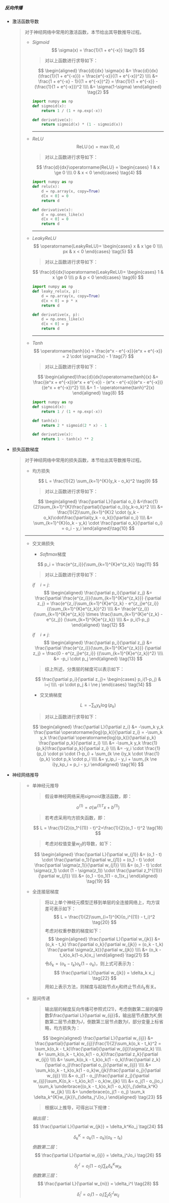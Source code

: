 ##### 反向传播

+ 激活函数导数

  > 对于神经网络中常用的激活函数，本节给出其导数推导过程。
  >
  > + $Sigmoid$
  >   $$
  >   \sigma(x) = \frac{1}{1 + e^{-x}} \tag{1}
  >   $$
  >
  >   > 对以上函数进行求导如下：
  >
  >   $$
  >   \begin{aligned}
  >   \frac{d}{dx} \sigma(x)
  >   &= \frac{d}{dx}(\frac{1}{1 + e^{-x}}) = \frac{e^{-x}}{(1 + e^{-x})^2} \\\\
  >   &= \frac{1 + e^{-x} - 1}{(1 + e^{-x})^2} = \frac{1}{1 + e^{-x}} - (\frac{1}{1 + e^{-x}})^2 \\\\
  >   &= \sigma(1-\sigma)
  >   \end{aligned} \tag{2}
  >   $$
  >
  >   ```python
  >   import numpy as np
  >   def sigmoid(x):
  >       return 1 / (1 + np.exp(-x))
  >   
  >   def derivative(x):
  >       return sigmoid(x) * (1 - sigmoid(x))
  >   ```
  >
  >   ---
  >
  > + $ReLU$
  >   $$
  >   \operatorname{ReLU}(x) = \operatorname{max}(0, x) \tag{3}
  >   $$
  >
  >   > 对以上函数进行求导如下：
  >
  >   $$
  >   \frac{d}{dx}\operatorname{ReLU} =
  >   \begin{cases}
  >   1 & x \ge 0 \\\\
  >   0 & x < 0
  >   \end{cases} \tag{4}
  >   $$
  >
  >   ```python
  >   import numpy as np
  >   def relu(x):
  >       d = np.array(x, copy=True)
  >       d[x < 0] = 0
  >       return d
  >   
  >   def derivative(x):
  >       d = np.ones_like(x)
  >       d[x < 0] = 0
  >       return d
  >   ```
  >
  >   ---
  >
  > + $LeakyReLU$
  >   $$
  >   \operatorname{LeakyReLU}=
  >   \begin{cases}
  >   x & x \ge 0 \\\\
  >   px & x < 0
  >   \end{cases} \tag{5}
  >   $$
  >
  >   > 对以上函数进行求导如下：
  >
  >   $$
  >   \frac{d}{dx}\operatorname{LeakyReLU}=
  >   \begin{cases}
  >   1 & x \ge 0 \\\\
  >   p & p < 0
  >   \end{cases} \tag{6}
  >   $$
  >
  >   ```python
  >   import numpy as np
  >   def leaky_relu(x, p):
  >       d = np.array(x, copy=True)
  >       d[x < 0] = p * x
  >       return d
  >   
  >   def derivative(x, p):
  >       d = np.ones_like(x)
  >       d[x < 0] = p
  >       return d
  >   ```
  >
  >   ---
  >
  > + $Tanh$
  >   $$
  >   \operatorname{tanh}(x) = \frac{e^x - e^{-x}}{e^x + e^{-x}} = 2 \cdot \sigma(2x) - 1 \tag{7}
  >   $$
  >
  >   > 对以上函数进行求导如下：
  >
  >   $$
  >   \begin{aligned}\frac{d}{dx}\operatorname{tanh}(x)
  >   &= \frac{(e^x + e^{-x})(e^x + e^{-x}) - (e^x - e^{-x})(e^x - e^{-x})}{(e^x + e^{-x})^2} \\\\
  >   &= 1 - \operatorname{tanh}^2(x)
  >   \end{aligned} \tag{8}
  >   $$
  >
  >   ```python
  >   import numpy as np
  >   def sigmoid(x):
  >       return 1 / (1 + np.exp(-x))
  >   
  >   def tanh(x):
  >       return 2 * sigmoid(2 * x) - 1
  >   
  >   def derivative(x):
  >       return 1 - tanh(x) ** 2
  >   ```

+ 损失函数梯度

  >对于神经网络中常用的损失函数，本节给出其导数推导过程。
  >
  >+ 均方损失
  >
  >   $$
  >   L = \frac{1}{2} \sum_{k=1}^{K}(y_k - o_k)^2 \tag{9}
  >   $$
  >
  >   > 对以上函数进行求导如下：
  >
  >   $$
  >   \begin{aligned}
  >   \frac{\partial L}{\partial o_i}
  >   &=\frac{1}{2}\sum_{k=1}^{K}\frac{\partial}{\partial o_i}(y_k-o_k)^2 \\\\
  >   &= \frac{1}{2}\sum_{k=1}^{K}2 \cdot (y_k - o_k)\cdot\frac{\partial(y_k - o_k)}{\partial o_i} \\\\
  >   &= \sum_{k=1}^{K}(o_k - y_k) \cdot \frac{\partial o_k}{\partial o_i} = o_i - y_i
  >   \end{aligned}\tag{10}
  >   $$
  >
  >---
  >
  >+ 交叉熵损失
  >
  >   + $Softmax$梯度
  >
  >   $$
  >   p_i = \frac{e^{z_i}}{\sum_{k=1}^{K}e^{z_k}} \tag{11}
  >   $$
  >
  >   > 对以上函数进行求导如下：
  >
  >   $if \quad i = j:$
  >   $$
  >   \begin{aligned}
  >   \frac{\partial p_i}{\partial z_j}
  >   &= \frac{\partial \frac{e^{z_i}}{\sum_{k=1}^{K}e^{z_k}}}
  >   {\partial z_j} = \frac{e^{z_i}\sum_{k=1}^{K}e^{z_k} -
  >   e^{z_j}e^{z_i}}{(\sum_{k=1}^{K}e^{z_k})^2} \\\\
  >   &= \frac{e^{z_i}}{\sum_{k=1}^{K}e^{z_k}} \times
  >   \frac{\sum_{k=1}^{K}e^{z_k} - e^{z_j}}
  >   {\sum_{k=1}^{K}e^{z_k}} \\\\
  >   &= p_i(1-p_j)
  >   \end{aligned} \tag{12}
  >   $$
  >
  >   $if \quad i \ne j:$
  >   $$
  >   \begin{aligned}
  >   \frac{\partial p_i}{\partial z_j}
  >   &= \frac{\partial \frac{e^{z_i}}{\sum_{k=1}^{K}e^{z_k}}}
  >   {\partial z_j} = \frac{0 - e^{z_j}e^{z_i}}
  >   {(\sum_{k=1}^{K}e^{z_k})^2} \\\\
  >   &= -p_i \cdot p_j
  >   \end{aligned} \tag{13}
  >   $$
  >
  >   > 综上所述，分类层的梯度可以表示如下：
  >
  >   $$
  >   \frac{\partial p_i}{\partial z_j}=
  >   \begin{cases}
  >   p_i(1-p_j) & i=j \\\\
  >   -pi \cdot p_j & i \ne j
  >   \end{cases} \tag{14}
  >   $$
  >
  >   + 交叉熵梯度
  >
  >   $$
  >   L = -\sum_{k}y_k\operatorname{log}(p_k) \tag{15}
  >   $$
  > 
  >   > 对以上函数进行求导如下：
  >   
  >   $$
  >   \begin{aligned}
  >   \frac{\partial L}{\partial z_i}
  >   &= -\sum_k y_k \frac{\partial \operatorname{log}(p_k)}{\partial z_i} = -\sum_k y_k \frac{\partial \operatorname{log}(p_k)}{\partial p_k} \frac{\partial p_k}{\partial z_i} \\\\
  >   &= -\sum_k y_k \frac{1}{p_k}\frac{\partial p_k}{\partial z_i} \\\\
  >   &= -y_i \cdot \frac{1}{p_i} \cdot pi \cdot (1-p_i) + \sum_{k \ne i}y_k \cdot \frac{1}{p_k} \cdot p_k \cdot p_i \\\\
  >   &= y_ip_i - y_i + \sum_{k \ne i}y_kp_i = p_i - y_i
  >   \end{aligned} \tag{16}
  >   $$
  
+ 神经网络推导

  >+ 单神经元推导
  >
  >   > 假设单神经网络采用$sigmoid$激活函数，即：
  >
  >   $$
  >   o^{(1)} = \sigma({w^{(1)}}^Tx + b^{(1)}) \tag{17}
  >   $$
  >
  >   > 若考虑采用均方损失函数，即：
  > 
  >   $$
  >   L = \frac{1}{2}(o_1^{(1)} - t)^2=\frac{1}{2}(o_1 - t)^2 \tag{18}
  >   $$
  >
  >   > 考虑对权值变量$w_{j1}$的导数，如下：
  > 
  >   $$
  >   \begin{aligned}
  >   \frac{\partial L}{\partial w_{j1}}
  >   &= (o_1 - t) \cdot \frac{\partial o_1}{\partial w_{j1}} = (o_1 - t) \cdot \frac{\partial \sigma(z_1)}{\partial w_{j1}} \\\\
  >   &= (o_1 - t) \cdot \sigma(z_1) \cdot (1 - \sigma(z_1)) \cdot \frac{\partial z_1^{(1)}}{\partial w_{j1}} \\\\
  >   &= (o_1 - t)o_1(1 - o_1)x_j
  >   \end{aligned} \tag{19}
  >   $$
  > + 全连接层梯度
  >
  >   > 将以上单个神经元模型迁移到单层的全连接网络上，均方误差可表示如下：
  >   $$
  >   L = \frac{1}{2}\sum_{i=1}^{K}(o_i^{(1)} - t_i)^2 \tag{20}
  >   $$
  >   > 考虑对权重参数的梯度如下：
  >   $$
  >   \begin{aligned}
  >   \frac{\partial L}{\partial w_{jk}}
  >   &= (o_k - t_k) \frac{\partial o_k}{\partial w_{jk}} = (o_k - t_k) \frac{\partial \sigma(z_k)}{\partial w_{jk}} \\\\
  >   &= (o_k - t_k)o_k(1-o_k)x_j
  >   \end{aligned} \tag{21}
  >   $$
  >   > 令$\delta_k=(o_k - t_k)o_k(1 - o_k)$，则上式可表示为：
  >   $$
  >   \frac{\partial L}{\partial w_{jk}} = \delta_k x_j  \tag{22}
  >   $$
  >   > 用如上表示方法，则梯度与起始节点$x_j$和终止节点$\delta_k$有关。
  > 
  >+ 层间传递
  > 
  >   > 输出层的梯度反向传播可参照式(21)，考虑倒数第二层的偏导数$\frac{\partial L}{\partial w_{ij}}$，输出层节点数为$K$,倒数第二层节点数为$J$，倒数第三层节点数为$I$，部分变量上标省略，均方损失为：
  >
  >   $$
  >   \begin{aligned}
  >   \frac{\partial L}{\partial w_{ij}}
  >   &= \frac{\partial}{\partial w_{ij}}\frac{1}{2}\sum_k(o_k - t_k)^2 = \sum_k(o_k - t_k)\frac{\partial}{\partial w_{ij}}\sigma(z_k) \\\\
  >   &= \sum_k(o_k - t_k)o_k(1 - o_k)\frac{\partial z_k}{\partial w_{ij}} \\\\
  >   &= \sum_k(o_k - t_k)o_k(1 - o_k)\frac{\partial z_k}{\partial o_j}\frac{\partial o_j}{\partial w_{ij}} \\\\
  >   &= \sum_k(o_k - t_k)o_k(1 - o_k)w_{jk}\frac{\partial o_j}{\partial w_{ij}} \\\\
  >   &= o_j(1 - o_j)\frac{\partial z_j}{\partial w_{ij}}\sum_K(o_k - t_k)o_k(1 - o_k)w_{jk} \\\\
  >   &= o_j(1 - o_j)o_i \sum_k \underbrace{(o_k - t_k)o_k(1 - o_k)}\_{\delta_k^K} w_{jk} \\\\
  >   &= \underbrace{o_j(1 - o_j) \sum_k \delta_k^{K}w_{jk}}\_{\delta_j^J}o_i
  >   \end{aligned} \tag{23}
  >   $$
  >   > 根据以上推导，可得出以下规律：
  > 
  >   $输出层：$
  >   $$
  >   \frac{\partial L}{\partial w_{jk}} = \delta_k^Ko_j \tag{24}
  >   $$
  > 
  >   $$
  >   \delta_k^K = o_k(1 - o_k)(o_k - t_k) \tag{25}
  >   $$
  >   $倒数第二层：$
  >   $$
  >   \frac{\partial L}{\partial w_{ij}} = \delta_j^Jo_i \tag{26}
  >   $$
  > 
  >   $$
  >   \delta_j^J = o_j(1 - o_j)\sum_k\delta_k^Kw_{jk} \tag{27}
  >   $$
  >   $倒数第三层：$
  >   $$
  >   \frac{\partial L}{\partial w_{ni}} = \delta_i^I \tag{28}
  >   $$
  > 
  >   $$
  >   \delta_i^I = o_i(1 - o_i)\sum_j\delta_j^Jw_{ij} \tag{29}
  >   $$
  > 

